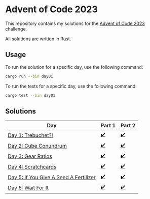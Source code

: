 # Advent of Code 2023

This repository contains my solutions for the [Advent of Code 2023](https://adventofcode.com/2023) challenge.

All solutions are written in Rust.

## Usage

To run the solution for a specific day, use the following command:

```bash
cargo run --bin day01
```

To run the tests for a specific day, use the following command:

```bash
cargo test --bin day01
```

## Solutions

| Day                                                                           | Part 1                                      | Part 2                                   |
| ----------------------------------------------------------------------------- | ------------------------------------------- | ---------------------------------------- |
| [Day 1: Trebuchet?!](https://adventofcode.com/2023/day/1)                     | [✔️](day01/src/main.rs)                     | [✔️](day01/src/main.rs)                  |
| [Day 2: Cube Conundrum](https://adventofcode.com/2023/day/2)                  | [✔️](day02/src/main.rs)                     | [✔️](day02/src/main.rs)                  |
| [Day 3: Gear Ratios](https://adventofcode.com/2023/day/3)                     | [✔️](day03/src/schematic.rs)                | [✔️](day03/src/schematic.rs)             |
| [Day 4: Scratchcards ](https://adventofcode.com/2023/day/4)                   | [✔️](day04/src/scratchcard.rs)              | [✔️](day04/src/scratchcard.rs)           |
| [Day 5: If You Give A Seed A Fertilizer](https://adventofcode.com/2023/day/5) | [✔️](day05/src/almanac_utils/almanac.rs.rs) | [✔️](day05/src/almanac_utils/almanac.rs) |
| [Day 6: Wait For It](https://adventofcode.com/2023/day/6)                     | [✔️](day06/src/main.rs)                     | [✔️](day06/src/main.rs)                  |
